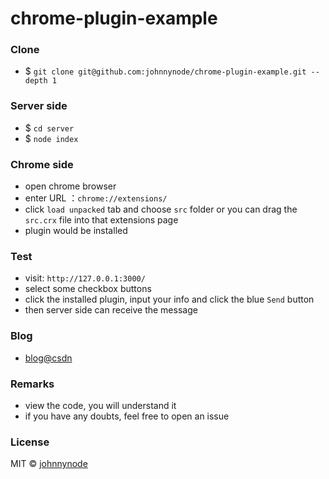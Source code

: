 # chrome-plugin-example

### Clone

- $ `git clone git@github.com:johnnynode/chrome-plugin-example.git --depth 1`

### Server side

- $ `cd server`
- $ `node index`

### Chrome side

- open chrome browser 
- enter URL ：`chrome://extensions/`
- click `load unpacked` tab and choose `src` folder or you can drag the `src.crx` file into that extensions page
- plugin would be installed

### Test

- visit: `http://127.0.0.1:3000/`
- select some checkbox buttons
- click the installed plugin, input your info and click the blue `Send` button
- then server side can receive the message

### Blog

- [blog@csdn](https://blog.csdn.net/tyro_java/article/details/79844607)

### Remarks

- view the code, you will understand it
- if you have any doubts, feel free to open an issue

### License

MIT &copy; [johnnynode](http://github.com/johnnynode)